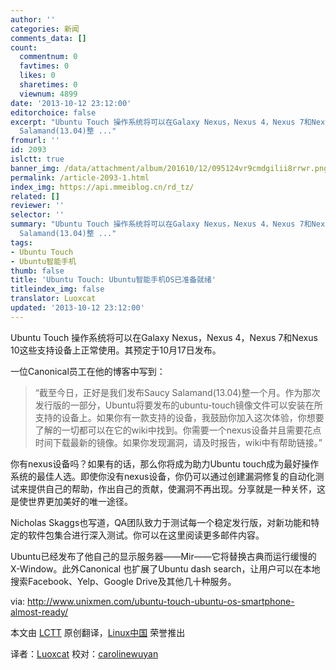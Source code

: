 ```yaml
---
author: ''
categories: 新闻
comments_data: []
count:
  commentnum: 0
  favtimes: 0
  likes: 0
  sharetimes: 0
  viewnum: 4899
date: '2013-10-12 23:12:00'
editorchoice: false
excerpt: "Ubuntu Touch 操作系统将可以在Galaxy Nexus，Nexus 4，Nexus 7和Nexus 10这些支持设备上正常使用。其预定于10月17日发布。\r\n一位Canonical员工在他的博客中写到：\r\n\r\n截至今日，正好是我们发布Saucy
  Salamand(13.04)整 ..."
fromurl: ''
id: 2093
islctt: true
banner_img: /data/attachment/album/201610/12/095124vr9cmdgilii8rrwr.png
permalink: /article-2093-1.html
index_img: https://api.mmeiblog.cn/rd_tz/
related: []
reviewer: ''
selector: ''
summary: "Ubuntu Touch 操作系统将可以在Galaxy Nexus，Nexus 4，Nexus 7和Nexus 10这些支持设备上正常使用。其预定于10月17日发布。\r\n一位Canonical员工在他的博客中写到：\r\n\r\n截至今日，正好是我们发布Saucy
  Salamand(13.04)整 ..."
tags:
- Ubuntu Touch
- Ubuntu智能手机
thumb: false
title: 'Ubuntu Touch: Ubuntu智能手机OS已准备就绪'
titleindex_img: false
translator: Luoxcat
updated: '2013-10-12 23:12:00'
---
```


Ubuntu Touch 操作系统将可以在Galaxy Nexus，Nexus 4，Nexus 7和Nexus 10这些支持设备上正常使用。其预定于10月17日发布。


一位Canonical员工在他的博客中写到：



> 
> “截至今日，正好是我们发布Saucy Salamand(13.04)整一个月。作为那次发行版的一部分，Ubuntu将要发布的ubuntu-touch镜像文件可以安装在所支持的设备上。如果你有一款支持的设备，我鼓励你加入这次体验，你想要了解的一切都可以在它的wiki中找到。你需要一个nexus设备并且需要花点时间下载最新的镜像。如果你发现漏洞，请及时报告，wiki中有帮助链接。”
> 
> 
> 


你有nexus设备吗？如果有的话，那么你将成为助力Ubuntu touch成为最好操作系统的最佳人选。即使你没有nexus设备，你仍可以通过创建漏洞修复的自动化测试来提供自己的帮助，作出自己的贡献，使漏洞不再出现。分享就是一种关怀，这是使世界更加美好的唯一途径。


Nicholas Skaggs也写道，QA团队致力于测试每一个稳定发行版，对新功能和特定的软件包集合进行深入测试。你可以在这里阅读更多邮件内容。


Ubuntu已经发布了他自己的显示服务器——Mir——它将替换古典而运行缓慢的X-Window。此外Canonical 也扩展了Ubuntu dash search，让用户可以在本地搜索Facebook、Yelp、Google Drive及其他几十种服务。


 


via: <http://www.unixmen.com/ubuntu-touch-ubuntu-os-smartphone-almost-ready/>


本文由 [LCTT](https://github.com/LCTT/TranslateProject) 原创翻译，[Linux中国](http://linux.cn/) 荣誉推出


译者：[Luoxcat](https://github.com/Luoxcat) 校对：[carolinewuyan](https://github.com/carolinewuyan)